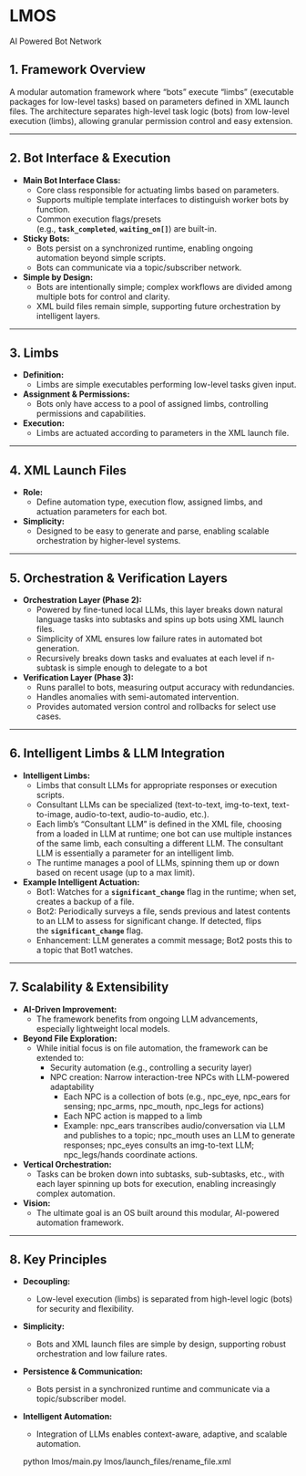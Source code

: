 # LMOS
AI Powered Bot Network


## 1. Framework Overview

A modular automation framework where “bots” execute “limbs” (executable packages for low-level tasks) based on parameters defined in XML launch files. The architecture separates high-level task logic (bots) from low-level execution (limbs), allowing granular permission control and easy extension.

---

## 2. Bot Interface & Execution

- **Main Bot Interface Class:**
    - Core class responsible for actuating limbs based on parameters.
    - Supports multiple template interfaces to distinguish worker bots by function.
    - Common execution flags/presets (e.g., **`task_completed`**, **`waiting_on[]`**) are built-in.
- **Sticky Bots:**
    - Bots persist on a synchronized runtime, enabling ongoing automation beyond simple scripts.
    - Bots can communicate via a topic/subscriber network.
- **Simple by Design:**
    - Bots are intentionally simple; complex workflows are divided among multiple bots for control and clarity.
    - XML build files remain simple, supporting future orchestration by intelligent layers.

---

## 3. Limbs

- **Definition:**
    - Limbs are simple executables performing low-level tasks given input.
- **Assignment & Permissions:**
    - Bots only have access to a pool of assigned limbs, controlling permissions and capabilities.
- **Execution:**
    - Limbs are actuated according to parameters in the XML launch file.

---

## 4. XML Launch Files

- **Role:**
    - Define automation type, execution flow, assigned limbs, and actuation parameters for each bot.
- **Simplicity:**
    - Designed to be easy to generate and parse, enabling scalable orchestration by higher-level systems.

---

## 5. Orchestration & Verification Layers

- **Orchestration Layer (Phase 2):**
    - Powered by fine-tuned local LLMs, this layer breaks down natural language tasks into subtasks and spins up bots using XML launch files.
    - Simplicity of XML ensures low failure rates in automated bot generation.
    - Recursively breaks down tasks and evaluates at each level if n-subtask is simple enough to delegate to a bot
- **Verification Layer (Phase 3):**
    - Runs parallel to bots, measuring output accuracy with redundancies.
    - Handles anomalies with semi-automated intervention.
    - Provides automated version control and rollbacks for select use cases.

---

## 6. Intelligent Limbs & LLM Integration

- **Intelligent Limbs:**
    - Limbs that consult LLMs for appropriate responses or execution scripts.
    - Consultant LLMs can be specialized (text-to-text, img-to-text, text-to-image, audio-to-text, audio-to-audio, etc.).
    - Each limb’s “Consultant LLM” is defined in the XML file, choosing from a loaded in LLM at runtime; one bot can use multiple instances of the same limb, each consulting a different LLM. The consultant LLM is essentially a parameter for an intelligent limb.
    - The runtime manages a pool of LLMs, spinning them up or down based on recent usage (up to a max limit).
- **Example Intelligent Actuation:**
    - Bot1: Watches for a **`significant_change`** flag in the runtime; when set, creates a backup of a file.
    - Bot2: Periodically surveys a file, sends previous and latest contents to an LLM to assess for significant change. If detected, flips the **`significant_change`** flag.
    - Enhancement: LLM generates a commit message; Bot2 posts this to a topic that Bot1 watches.

---

## 7. Scalability & Extensibility

- **AI-Driven Improvement:**
    - The framework benefits from ongoing LLM advancements, especially lightweight local models.
- **Beyond File Exploration:**
    - While initial focus is on file automation, the framework can be extended to:
        - Security automation (e.g., controlling a security layer)
        - NPC creation: Narrow interaction-tree NPCs with LLM-powered adaptability
            - Each NPC is a collection of bots (e.g., npc_eye, npc_ears for sensing; npc_arms, npc_mouth, npc_legs for actions)
            - Each NPC action is mapped to a limb
            - Example: npc_ears transcribes audio/conversation via LLM and publishes to a topic; npc_mouth uses an LLM to generate responses; npc_eyes consults an img-to-text LLM; npc_legs/hands coordinate actions.
- **Vertical Orchestration:**
    - Tasks can be broken down into subtasks, sub-subtasks, etc., with each layer spinning up bots for execution, enabling increasingly complex automation.
- **Vision:**
    - The ultimate goal is an OS built around this modular, AI-powered automation framework.

---

## 8. Key Principles

- **Decoupling:**
    - Low-level execution (limbs) is separated from high-level logic (bots) for security and flexibility.
- **Simplicity:**
    - Bots and XML launch files are simple by design, supporting robust orchestration and low failure rates.
- **Persistence & Communication:**
    - Bots persist in a synchronized runtime and communicate via a topic/subscriber model.
- **Intelligent Automation:**
    - Integration of LLMs enables context-aware, adaptive, and scalable automation.


  python lmos/main.py lmos/launch_files/rename_file.xml